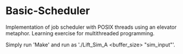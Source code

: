 # Basic-Scheduler
Implementation of job scheduler with POSIX threads using an elevator metaphor.
Learning exercise for multithreaded programming.


Simply run 'Make' and run as './Lift_Sim_A <buffer_size> <sleeptime> "sim_input"'.
